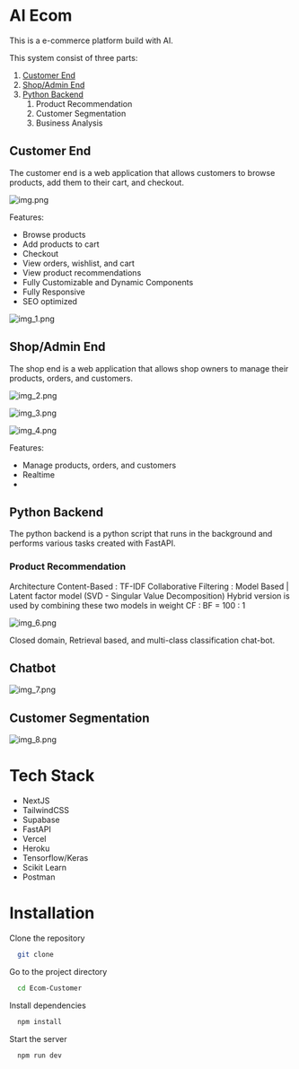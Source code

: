 # AI Ecom 

This is a e-commerce platform build with AI.

This system consist of three parts:
1. [Customer End](https://github.com/timnirmal/Ecom-Customer) 
2. [Shop/Admin End](https://github.com/timnirmal/Ecom-Customer-Shop-End) 
3. [Python Backend](https://github.com/timnirmal/EcomPyAPI)
   1. Product Recommendation
   2. Customer Segmentation
   3. Business Analysis

## Customer End

The customer end is a web application that allows customers to browse products, add them to their cart, and checkout.

![img.png](readme-images/img.png)

Features:
- Browse products
- Add products to cart
- Checkout
- View orders, wishlist, and cart
- View product recommendations
- Fully Customizable and Dynamic Components
- Fully Responsive
- SEO optimized

![img_1.png](readme-images/img_1.png)

## Shop/Admin End

The shop end is a web application that allows shop owners to manage their products, orders, and customers.

![img_2.png](readme-images/img_2.png)

![img_3.png](readme-images/img_3.png)

![img_4.png](readme-images/img_4.png)

Features:
- Manage products, orders, and customers
- Realtime
- 


## Python Backend

The python backend is a python script that runs in the background and performs various tasks created with FastAPI.
          
### Product Recommendation


Architecture
Content-Based : TF-IDF
Collaborative Filtering : Model Based | Latent factor model (SVD - Singular Value Decomposition)
Hybrid version is used by combining these two models in weight CF : BF = 100 : 1

![img_6.png](readme-images/img_6.png)

Closed domain, Retrieval based, and multi-class classification chat-bot.

## Chatbot

![img_7.png](readme-images/img_7.png)

## Customer Segmentation

![img_8.png](readme-images/img_8.png)

# Tech Stack

- NextJS
- TailwindCSS
- Supabase
- FastAPI
- Vercel
- Heroku
- Tensorflow/Keras
- Scikit Learn
- Postman

# Installation

Clone the repository

```bash
  git clone
```

Go to the project directory

```bash
  cd Ecom-Customer
```

Install dependencies

```bash
  npm install
```

Start the server

```bash
  npm run dev
```

